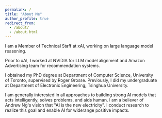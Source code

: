 ```yaml
---
permalink: /
title: "About Me"
author_profile: true
redirect_from: 
  - /about/
  - /about.html
---
```


I am a Member of Technical Staff at xAI, working on large language model reasoning.

Prior to xAI, I worked at NVIDIA for LLM model alignment and Amazon Advertising team for recommendation systems. 

I obtained my PhD degree at Department of Computer Science, University of Toronto, supervised by Roger Grosse. Previously, I did my undergraduate at Department of Electronic Engineering, Tsinghua University.

I am generally interested in all approaches to building strong AI models that acts intelligently, solves problems, and aids human. I am a believer of Andrew Ng's vision that "AI is the new electricity". I conduct research to realize this goal and enable AI for widerange positive impacts.

<!-- Specifically, my research at NVIDIA focuses on improving large language model performances in the post-training stage. My research involves model alignment algorithms, synthetic data generation, and long-horizon reason processes. -->

<!-- 
### NEWS

* 2024.12, my research regarding "**Knowledge Distillation in Model Alignment**" goes out in [NeMo-Aligner](https://docs.nvidia.com/nemo-framework/user-guide/latest/modelalignment/knowledge-distillation.html) and [NVIDIA Technical Blog](https://developer.nvidia.com/blog/data-efficient-knowledge-distillation-for-supervised-fine-tuning-with-nvidia-nemo-aligner/).
* 2024.06, our model alignment toolcase, **NeMo-Aligner**, is accepted in COLM 2024.
* 2024.04, our model **Nemotron-4-340B-Instruct** (me as the leading author) is realeased ([blog](https://developer.nvidia.com/blog/leverage-our-latest-open-models-for-synthetic-data-generation-with-nvidia-nemotron-4-340b/), [HF](https://huggingface.co/nvidia/Nemotron-4-340B-Instruct)). We also open-sourced our synthetic data generation pipeline to traing the model. -->